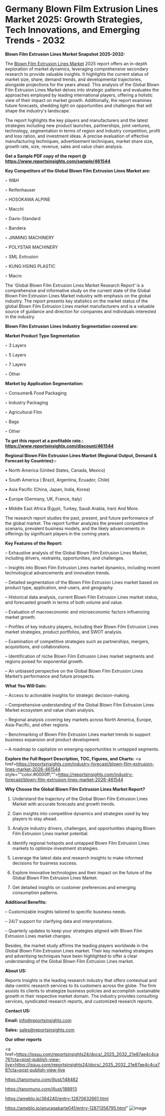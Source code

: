   # Germany Blown Film Extrusion Lines Market 2025: Growth Strategies, Tech Innovations, and Emerging Trends - 2032

<strong>Blown Film Extrusion Lines Market Snapshot 2025-2032:</strong>

The <a href=https://www.reportsinsights.com/sample/461544>Blown Film Extrusion Lines Market</a> 2025 report offers an in-depth exploration of market dynamics, leveraging comprehensive secondary research to provide valuable insights. It highlights the current status of market size, share, demand trends, and developmental trajectories, alongside projections for the years ahead. This analysis of the Global Blown Film Extrusion Lines Market delves into strategic patterns and evaluates the approaches employed by leading international players, offering a holistic view of their impact on market growth. Additionally, the report examines future forecasts, shedding light on opportunities and challenges that will shape the industry's landscape.

The report highlights the key players and manufacturers and the latest strategies including new product launches, partnerships, joint ventures, technology, segmentation in terms of region and industry competition, profit and loss ration, and investment ideas. A precise evaluation of effective manufacturing techniques, advertisement techniques, market share size, growth rate, size, revenue, sales and value chain analysis.

<strong>Get a Sample PDF copy of the report @ <a href=https://www.reportsinsights.com/sample/461544 style=color:#0000ff;>https://www.reportsinsights.com/sample/461544</a></strong>

<strong>Key Competitors of the Global Blown Film Extrusion Lines Market are:</strong>

‣ W&H

‣ Reifenhauser

‣ HOSOKAWA ALPINE

‣ Macchi

‣ Davis-Standard

‣ Bandera

‣ JINMING MACHINERY

‣ POLYSTAR MACHINERY

‣ SML Extrusion

‣ KUNG HSING PLASTIC

‣ Macro

The ‘Global Blown Film Extrusion Lines Market Research Report’ is a comprehensive and informative study on the current state of the Global Blown Film Extrusion Lines Market industry with emphasis on the global industry. The report presents key statistics on the market status of the global Blown Film Extrusion Lines market manufacturers and is a valuable source of guidance and direction for companies and individuals interested in the industry.

<strong>Blown Film Extrusion Lines Industry Segmentation covered are:</strong>

<strong>Market Product Type Segmentation</strong>

‣ 3 Layers

‣ 5 Layers

‣ 7 Layers

‣ Other

<strong>Market by Application Segmentation:</strong>

‣ Consumer& Food Packaging

‣ Industry Packaging

‣ Agricultural Film

‣ Bags

‣ Other

<strong>To get this report at a profitable rate.: <a href=https://www.reportsinsights.com/discount/461544 style=color:#0000ff;>https://www.reportsinsights.com/discount/461544</a></strong>

<strong>Regional Blown Film Extrusion Lines Market (Regional Output, Demand &amp; Forecast by Countries):-</strong>

• North America (United States, Canada, Mexico)

• South America ( Brazil, Argentina, Ecuador, Chile)

• Asia Pacific (China, Japan, India, Korea)

• Europe (Germany, UK, France, Italy)

• Middle East Africa (Egypt, Turkey, Saudi Arabia, Iran) And More.

The research report studies the past, present, and future performance of the global market. The report further analyzes the present competitive scenario, prevalent business models, and the likely advancements in offerings by significant players in the coming years.

<strong>Key Features of the Report:</strong>

– Exhaustive analysis of the Global Blown Film Extrusion Lines Market, including drivers, restraints, opportunities, and challenges.

– Insights into Blown Film Extrusion Lines market dynamics, including recent technological advancements and innovation trends.

– Detailed segmentation of the Blown Film Extrusion Lines market based on product type, application, end-users, and geography.

– Historical data analysis, current Blown Film Extrusion Lines market status, and forecasted growth in terms of both volume and value.

– Evaluation of macroeconomic and microeconomic factors influencing market growth.

– Profiles of key industry players, including their Blown Film Extrusion Lines market strategies, product portfolios, and SWOT analysis.

– Examination of competitive strategies such as partnerships, mergers, acquisitions, and collaborations.

– Identification of niche Blown Film Extrusion Lines market segments and regions poised for exponential growth.

– An unbiased perspective on the Global Blown Film Extrusion Lines Market’s performance and future prospects.

<strong>What You Will Gain:</strong>

– Access to actionable insights for strategic decision-making.

– Comprehensive understanding of the Global Blown Film Extrusion Lines Market ecosystem and value chain analysis.

– Regional analysis covering key markets across North America, Europe, Asia-Pacific, and other regions.

– Benchmarking of Blown Film Extrusion Lines market trends to support business expansion and product development.

– A roadmap to capitalize on emerging opportunities in untapped segments.

<strong>Explore the Full Report Description, TOC, Figures, and Charts:</strong>
<a href=https://reportsinsights.com/industry-forecast/blown-film-extrusion-lines-market-2026-461544 style=""color:#0000ff;"">https://reportsinsights.com/industry-forecast/blown-film-extrusion-lines-market-2026-461544</a>

<strong>Why Choose the Global Blown Film Extrusion Lines Market Report?</strong>

1. Understand the trajectory of the Global Blown Film Extrusion Lines Market with accurate forecasts and growth trends.

2. Gain insights into competitive dynamics and strategies used by key players to stay ahead.

3. Analyze industry drivers, challenges, and opportunities shaping Blown Film Extrusion Lines market potential.

4. Identify regional hotspots and untapped Blown Film Extrusion Lines markets to optimize investment strategies.

5. Leverage the latest data and research insights to make informed decisions for business success.

6. Explore innovative technologies and their impact on the future of the Global Blown Film Extrusion Lines Market.

7. Get detailed insights on customer preferences and emerging consumption patterns.

<strong>Additional Benefits:</strong>

– Customizable insights tailored to specific business needs.

– 24/7 support for clarifying data and interpretations.

– Quarterly updates to keep your strategies aligned with Blown Film Extrusion Lines market changes.

Besides, the market study affirms the leading players worldwide in the Global Blown Film Extrusion Lines market. Their key marketing strategies and advertising techniques have been highlighted to offer a clear understanding of the Global Blown Film Extrusion Lines market.

<strong><strong>About US</strong>:</strong>

Reports Insights is the leading research industry that offers contextual and data-centric research services to its customers across the globe. The firm assists its clients to strategize business policies and accomplish sustainable growth in their respective market domain. The industry provides consulting services, syndicated research reports, and customized research reports.

<strong>Contact US:</strong>

<p class=><b>Email:</b> <a href=mailto:info@reportsinsights.com>info@reportsinsights.com</a></p>
<p class=><b>Sales:</b> <a href=mailto:sales@reportsinsights.com>sales@reportsinsights.com</a></p>

<strong>Our other reports</strong>

<a href=https://issuu.com/reportsinsights24/docs/_2025_2032_21e87ae4c4ca76?cta=post-publish-view-live>https://issuu.com/reportsinsights24/docs/_2025_2032_21e87ae4c4ca76?cta=post-publish-view-live</a>

<a href=https://tanomuno.com/illust/148482>https://tanomuno.com/illust/148482</a>

<a href=https://tanomuno.com/illust/188913>https://tanomuno.com/illust/188913</a>

<a href=https://ameblo.jp/384240/entry-12870632661.html>https://ameblo.jp/384240/entry-12870632661.html</a>

<a href=https://ameblo.jp/anuragakarte041/entry-12871356795.html>https://ameblo.jp/anuragakarte041/entry-12871356795.html</a>"
![image](https://github.com/user-attachments/assets/34fb3e00-820a-4f65-9670-3125f89f5166)
